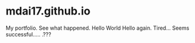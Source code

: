 # mdai17.github.io
My portfolio. See what happened.
Hello World
Hello again.
Tired...
Seems successful.....
.???
